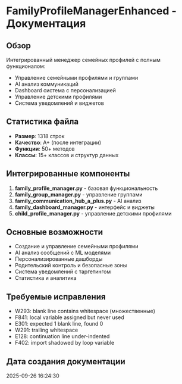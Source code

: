 # FamilyProfileManagerEnhanced - Документация

## Обзор
Интегрированный менеджер семейных профилей с полным функционалом:
- Управление семейными профилями и группами
- AI анализ коммуникаций
- Dashboard система с персонализацией
- Управление детскими профилями
- Система уведомлений и виджетов

## Статистика файла
- **Размер**: 1318 строк
- **Качество**: A+ (после интеграции)
- **Функции**: 50+ методов
- **Классы**: 15+ классов и структур данных

## Интегрированные компоненты
1. **family_profile_manager.py** - базовая функциональность
2. **family_group_manager.py** - управление группами
3. **family_communication_hub_a_plus.py** - AI анализ
4. **family_dashboard_manager.py** - интерфейс и виджеты
5. **child_profile_manager.py** - управление детскими профилями

## Основные возможности
- Создание и управление семейными профилями
- AI анализ сообщений с ML моделями
- Персонализированные дашборды
- Родительский контроль и безопасные зоны
- Система уведомлений с таргетингом
- Статистика и аналитика

## Требуемые исправления
- W293: blank line contains whitespace (множественные)
- F841: local variable assigned but never used
- E301: expected 1 blank line, found 0
- W291: trailing whitespace
- E128: continuation line under-indented
- F402: import shadowed by loop variable

## Дата создания документации
2025-09-26 16:24:30